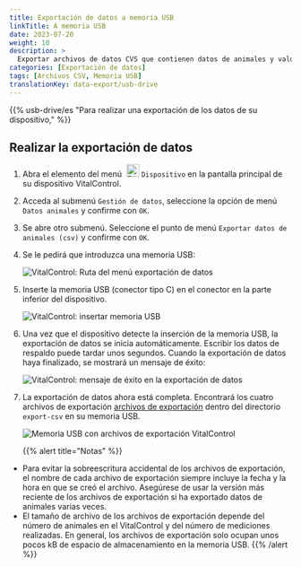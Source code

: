 ```yaml
---
title: Exportación de datos a memoria USB
linkTitle: A memoria USB
date: 2023-07-20
weight: 10
description: >
  Exportar archivos de datos CVS que contienen datos de animales y valores de medición almacenados en el dispositivo VitalControl a una memoria USB.
categories: [Exportación de datos]
tags: [Archivos CSV, Memoria USB]
translationKey: data-export/usb-drive
---
```

{{% usb-drive/es "Para realizar una exportación de los datos de su dispositivo," %}}

## Realizar la exportación de datos

1. Abra el elemento del menú &nbsp;<img src="/icons/device.svg" width="23" align="bottom" alt="Dispositivo" /> `Dispositivo` en la pantalla principal de su dispositivo VitalControl.

2. Acceda al submenú `Gestión de datos`, seleccione la opción de menú `Datos animales` y confirme con `OK`.

3. Se abre otro submenú. Seleccione el punto de menú `Exportar datos de animales (csv)` y confirme con `OK`.

4. Se le pedirá que introduzca una memoria USB:

   ![VitalControl: Ruta del menú exportación de datos](../images/data-export.png "Invocar exportación de datos")

5. Inserte la memoria USB (conector tipo C) en el conector en la parte inferior del dispositivo.

   ![VitalControl: insertar memoria USB](/images/firmware/update/plug-in-dual-usb-stick.svg "Insertar memoria USB")

6. Una vez que el dispositivo detecte la inserción de la memoria USB, la exportación de datos se inicia automáticamente. Escribir los datos de respaldo puede tardar unos segundos. Cuando la exportación de datos haya finalizado, se mostrará un mensaje de éxito:

   ![VitalControl: mensaje de éxito en la exportación de datos](../images/success-data-export.png "Éxito en la exportación de datos")

7. La exportación de datos ahora está completa. Encontrará los cuatro archivos de exportación [archivos de exportación](../export-files/) dentro del directorio `export-csv` en su memoria USB.

   ![Memoria USB con archivos de exportación VitalControl](../images/export-files.png "Archivos de exportación en memoria USB")

   {{% alert title="Notas" %}}
  - Para evitar la sobreescritura accidental de los archivos de exportación, el nombre de cada archivo de exportación siempre incluye la fecha y la hora en que se creó el archivo. Asegúrese de usar la versión más reciente de los archivos de exportación si ha exportado datos de animales varias veces.
  - El tamaño de archivo de los archivos de exportación depende del número de animales en el VitalControl y del número de mediciones realizadas. En general, los archivos de exportación solo ocupan unos pocos kB de espacio de almacenamiento en la memoria USB.
   {{% /alert %}}
